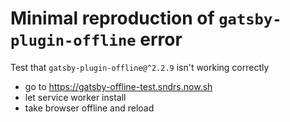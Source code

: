 # Minimal reproduction of `gatsby-plugin-offline` error

Test that `gatsby-plugin-offline@^2.2.9` isn't working correctly

- go to https://gatsby-offline-test.sndrs.now.sh
- let service worker install
- take browser offline and reload
